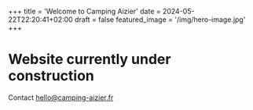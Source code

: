 +++
title = 'Welcome to Camping Aizier'
date = 2024-05-22T22:20:41+02:00
draft = false
featured_image = '/img/hero-image.jpg'
+++

# Website currently under construction

Contact hello@camping-aizier.fr